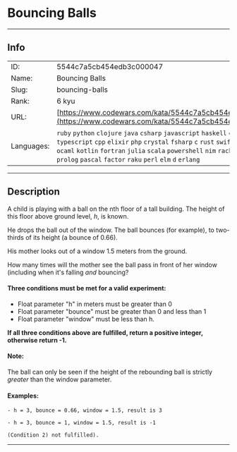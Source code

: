 # Bouncing Balls

---
## Info

|            |                                      |
|:-----------|:-------------------------------------|
| ID:        | 5544c7a5cb454edb3c000047                              |
| Name:      | Bouncing Balls                            |
| Slug:      | bouncing-balls                            |
| Rank:      | 6 kyu                       |
| URL:       | [https://www.codewars.com/kata/5544c7a5cb454edb3c000047](https://www.codewars.com/kata/5544c7a5cb454edb3c000047)                 |
| Languages: |  `ruby`  `python`  `clojure`  `java`  `csharp`  `javascript`  `haskell`  `coffeescript`  `typescript`  `cpp`  `elixir`  `php`  `crystal`  `fsharp`  `c`  `rust`  `swift`  `go`  `r`  `shell`  `ocaml`  `kotlin`  `fortran`  `julia`  `scala`  `powershell`  `nim`  `racket`  `reason`  `prolog`  `pascal`  `factor`  `raku`  `perl`  `elm`  `d`  `erlang`  |

---
## Description

A child is playing with a ball on the nth floor of a tall building.
The height of this floor above ground level, *h*, is known. 

He drops the ball out of the window. The ball bounces (for example), to two-thirds of its height (a bounce of 0.66).
 
His mother looks out of a window 1.5 meters from the ground.

How many times will the mother see the ball pass in front of her window (including when it's falling _and_ bouncing?

#### Three conditions must be met for a valid experiment:

*  Float parameter "h" in meters must be greater than 0
*  Float parameter "bounce" must be greater than 0 and less than 1
*  Float parameter "window" must be less than h.

**If all three conditions above are fulfilled, return a positive integer, otherwise return -1.**

#### Note:
The ball can only be seen if the height of the rebounding ball is strictly *greater* than the window parameter.

#### Examples:
```
- h = 3, bounce = 0.66, window = 1.5, result is 3

- h = 3, bounce = 1, window = 1.5, result is -1 

(Condition 2) not fulfilled).
```

---
